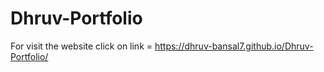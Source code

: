 # Dhruv-Portfolio
For visit the website click on link = https://dhruv-bansal7.github.io/Dhruv-Portfolio/
